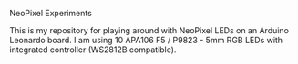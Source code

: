 NeoPixel Experiments

This is my repository for playing around with NeoPixel LEDs on an Arduino Leonardo board.
I am using 10 APA106 F5 / P9823 - 5mm RGB LEDs with integrated controller (WS2812B compatible).